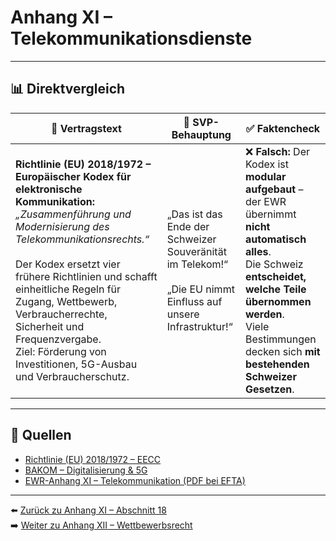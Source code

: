 # Anhang XI – Telekommunikationsdienste

---

## 📊 Direktvergleich

| 📜 **Vertragstext** | 🧨 **SVP-Behauptung** | ✅ **Faktencheck** |
|---------------------|-----------------------|--------------------|
| **Richtlinie (EU) 2018/1972 – Europäischer Kodex für elektronische Kommunikation:** _„Zusammenführung und Modernisierung des Telekommunikationsrechts.“_ <br><br> Der Kodex ersetzt vier frühere Richtlinien und schafft einheitliche Regeln für Zugang, Wettbewerb, Verbraucherrechte, Sicherheit und Frequenzvergabe. <br> Ziel: Förderung von Investitionen, 5G-Ausbau und Verbraucherschutz. | „Das ist das Ende der Schweizer Souveränität im Telekom!“ <br><br> „Die EU nimmt Einfluss auf unsere Infrastruktur!“ | ❌ **Falsch:** Der Kodex ist **modular aufgebaut** – der EWR übernimmt **nicht automatisch alles**. <br> Die Schweiz **entscheidet, welche Teile übernommen werden**. <br> Viele Bestimmungen decken sich **mit bestehenden Schweizer Gesetzen**. |

---

## 🔗 Quellen

- [Richtlinie (EU) 2018/1972 – EECC](https://eur-lex.europa.eu/legal-content/DE/TXT/?uri=CELEX:32018L1972)
- [BAKOM – Digitalisierung & 5G](https://www.bakom.admin.ch/)
- [EWR-Anhang XI – Telekommunikation (PDF bei EFTA)](https://www.efta.int/media/documents/legal-texts/eea/annexes-to-the-agreement/Annex-XI.pdf)

---

⬅️ [Zurück zu Anhang XI – Abschnitt 18](anhang_XI_abschnitt_18.md)  
➡️ [Weiter zu Anhang XII – Wettbewerbsrecht](anhang_XII.md)
